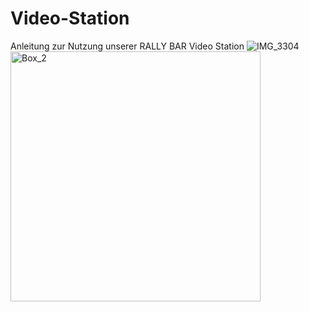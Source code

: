 # Video-Station
Anleitung zur Nutzung unserer RALLY BAR Video Station
![IMG_3304](https://github.com/makerspace-wi/Video-Station/assets/42463588/6aa6548d-17a6-4bee-b7f9-b8c1a0a21f26)
<img width="400" alt="Box_2" src="[https://github.com/makerspace-wi/Projekt-CNC-2/assets/42470750/c27b422e-8be1-4294-8c33-3fd9ad4a8914]">
